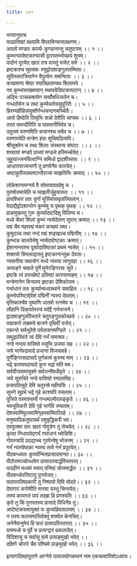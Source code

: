 ```yaml
---
title: ०४१

---
```

भगवानुवाच  
पादप्रतिष्ठां वक्ष्यामि शिलाविन्यासलक्षणम्।  
अग्रतो मण्डपः कार्य्यः कुण्डानान्तु चतुष्टयम् ।। १ ।।  
कुम्भन्यासेष्टकान्यासौ द्वारस्तम्भोच्छयं शुभम्।  
पादोनं पूरयेत् खातं तत्र वास्तुं यजेत् समे ।। २ ।।  
इष्टकाश्च सुवक्कः स्युर्द्वादशाङ्गुलसम्मिताः।  
सुविस्तारत्रिभागेन वैपुल्येन समन्विताः ।। ३ ।।  
करप्रमाणा श्रेष्ठा स्याच्छिलाप्यथ शिलामये ।  
नव कुम्भांस्ताम्रमयान् स्थापयेदिष्टकाघटान् ।। ४ ।।  
अद्भिः पञ्चकषायेण सर्व्वौषधिजलेन च।  
गन्धतोयेन च तथा कुम्भैस्तोयसुपूरितैः ।। ५ ।।  
हिरण्यव्रीहिसंयुक्तैर्गन्धचन्दनचर्च्चितैः।  
आपो हिष्ठेति तिसृभिः शन्नो देवीति चाप्यथ ।। ६ ।।  
तरत समन्दीरिति च पावमानीभिरेव च।  
उदुत्तमं वरुणमिति कयानश्च तथैव च ।। ७ ।।  
वरुणस्येति मन्त्रेण हंसः शुचिषदित्यपि।  
श्रीसूक्तेन च तथा शिलाः संस्थाप्य संघटाः ।। ८ ।।  
शय्यायां मण्डपे प्राच्यां मण्डले हरिमर्च्चयेत्।  
जुहुयाज्जनयित्वाग्निं समिधो द्वादशीस्ततः ।। ९ ।।  
आधारावाज्यभागौ तु प्रणवेनैव कारयेत्।  
अष्टाहुतीस्तथाष्टान्तैराज्यं व्याहृतिभिः क्रमात् ।। १० ।।  
  
लोकेशानामग्नये वै सोमायावग्रहेषु च ।  
पुरुषोत्तमायेति च व्याहृतीर्जुहुयात्ततः ।। ११ ।।  
प्रायश्चित्तं ततः पूर्णां मूर्त्तिमांसघृतांस्तिलान्।  
वेदाद्यैर्द्वादशान्तेन कुम्भेषु च पृथक् पृथक् ।। १२ ।।  
प्राङमुखस्तु गुरुः कुर्य्यादष्टदिक्षु विलिप्य च।  
मध्ये चैकां शिलां कुम्भं न्यसेदेतान् सुरान् क्रमात् ।। १३ ।।  
पद्मं चैव महापद्मं मकरं कच्छपं तथा।  
कुमुदञ्च तथा नन्दं पद्मं शङ्खञ्च पद्मिनीम् ।। १४ ।।  
कुम्भान्न चालयेत्तेषु न्यसेदष्टेष्टकाः क्रमात्।  
ईशानान्ताश्च पूर्व्वादाविष्टकां प्रथमं न्यसेत् ।। १५ ।।  
शक्तयो विमलाद्यास्तु इष्टकानान्तुक देवताः।  
न्यसनीया यथायोगं मध्ये न्यस्या त्वनुग्रहा ।। १६ ।।  
अव्यङ्गे चाक्षते पूर्णे मुनेरङ्गिरसः सुते।  
इष्टके त्वं प्रयच्छेष्टं प्रतिष्ठां कारयाम्यहम् ।। १७ ।।  
मन्त्रेणानेन विन्यस्य इष्टका देशिकोत्तमः।  
गर्भाधानं ततः कुर्य्यान्मध्यस्थाने समाहितः ।। १८ ।।  
कुम्भोपरिष्टाद्देवेशं पद्मिनीं न्यस्य देवताम्।  
मृत्तिकाश्चैव पुष्पाणि धातवो रत्नमेव च ।। १९ ।।  
लौहानि दिक्‌पतेरस्त्रं यदेद्दैं गर्भभाजने।  
द्वादशाङ्गुलविस्तारे चतुरङ्गुलकोच्छये ।। २० ।।  
पद्माकारे ताम्रमये बाजने पृथिवीं यजेत्।  
एकान्ते सर्वभूतेशे पर्वतासनमण्डिते ।। २१ ।।  
समुद्रपरिवारे त्वं देवि गर्भं समाश्रय।  
नन्दे नन्दय वासिष्ठे वसुभिः प्रजया सह ।। २२ ।।  
जये भार्गवदायादे प्रजानां विजयावहे।  
पूर्णेङ्गिरसदायादे पूर्णकामं कुरुष्व माम् ।। २३ ।।  
भद्रे काश्यपदायादे कुरु भद्रां मतिं मम।  
सर्ववीजसमायुक्ते सर्वरत्नौषधीवृते ।। २४ ।।  
जये सुरुचिरे नन्दे वासिष्ठे रम्यतामिह।  
प्रजापतिसुते देवि चतुरस्रे महीयसि ।। २५ ।।  
सुभगे सुप्रभे भद्रे गृहे काश्यपि रम्यताम्।  
पूजिते परमाश्चर्य्ये गन्धमाल्यैरलङ्कृते ।। २६ ।।  
भवभूतिकरी देवि गृहे भार्गवि रम्यताम्।  
देशस्वामिपुरस्वामिगृहस्वामिपरिग्रहे ।। २७ ।।  
मनुष्यादिकतुष्ट्यर्थं पशुवृद्धिकरी भव।  
एवमुत्क्वा ततः खातं गोमूत्रेण तु सेचयेत् ।। २८ ।।  
कृत्वा निधापयेद्‌गर्भं गर्भाधानं भवेन्निशि।  
गोवस्त्रादि प्रदद्याच्च गुरवेन्येषु भोजनम् ।। २९ ।।  
गर्भं न्यस्येष्ठका न्यस्य ततो गर्भं प्रपूरयेत्।  
पीठबन्धमतः कुर्य्यान्मितप्रासादमानत।। ३० ।।  
पीठोत्तमञ्चोच्धयेण प्रासादस्यार्द्धविस्तरात्।  
पादहीनं मध्यमं स्यात् पनिष्ठं चोत्तमार्द्धतः ।। ३१ ।।  
पीठबन्धोपरिष्टातु पुनर्यजत्।  
पादप्परतिष्ठकारी तु निष्पापो दिवि मोदते।। ३२ ।।  
देवागारं करोमीति मनसा यस्तु चिन्तयेत्।  
तस्य कायगतं पापं तदह्रा हि प्रणश्यति ।। ३३ ।।  
कृते तु किं पुनस्तस्य प्रासादे विधिनैव तु।  
अष्टेष्टकसमायुक्तं यः कुर्य्याहेवतालयम् ।। ३४ ।।  
न तस्य फलसम्पत्तिर्वक्तुं शक्येत केनचित्।  
अनेनैवानुमेयं हि फलं प्रासादविस्तरात् ।। ३५ ।।  
ग्राममध्ये च पूर्वे च प्रत्यग्द्वारं प्रकल्पयेत्।  
विदिशासु च सर्वासु ग्रामे प्रत्यङ्मुखो भवेत् ।।  
दक्षिणे चोत्तरे चैव पश्चिमे प्राङ्मुखो भवेत् ।। ३६ ।।  
  
इत्यागदिमहापुराणे आग्नेये पातालयोगकथनं नाम एकचत्वारिंशोऽध्यायः।
